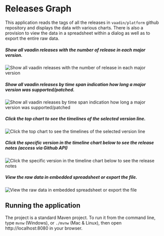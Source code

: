 # Releases Graph

This application reads the tags of all the releases in `vaadin/platform` github repository and displays the data with various charts.
There is also a provision to view the data in a spreadsheet within a dialog as well as to export the entire raw data.


##### Show all vaadin releases with the number of release in each major version.
![Show all vaadin releases with the number of release in each major version](by_release_count.png)

##### Show all vaadin releases by time span indication how long a major version was supported/patched.
![Show all vaadin releases by time span indication how long a major version was supported/patched](by_time_span.png)

##### Click the top chart to see the timelines of the selected version line.
![Click the top chart to see the timelines of the selected version line](single_version_timeline.png)

##### Click the specific version in the timeline chart below to see the release notes (access via Github API)
![Click the specific version in the timeline chart below to see the release notes](view_release_notes.png)

##### View the raw data in embedded spreadsheet or export the file.
![View the raw data in embedded spreadsheet or export the file](raw_data_view_export.png)

## Running the application

The project is a standard Maven project. To run it from the command line,
type `mvnw` (Windows), or `./mvnw` (Mac & Linux), then open
http://localhost:8080 in your browser.


